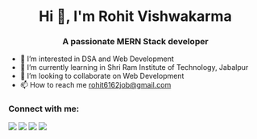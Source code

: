<h1 align="center">Hi 👋, I'm Rohit Vishwakarma</h1>
<h3 align="center">A passionate MERN Stack developer</h3>


- 👀 I’m interested in DSA and Web Development 
- 🌱 I’m currently learning in Shri Ram Institute of Technology, Jabalpur 
- 💞️ I’m looking to collaborate on Web Development 
- 📫 How to reach me rohit6162job@gmail.com

<!---
Rohitvish1221/Rohitvish1221 is a ✨ special ✨ repository because its `README.md` (this file) appears on your GitHub profile.
You can click the Preview link to take a look at your changes.
--->
<h3 align="left">Connect with me:</h3>
<p align="center">
<div> <a href="https://www.linkedin.com/in/rohit-vishwakarma001" target="_blank"><img src="https://img.shields.io/badge/LinkedIn-0077B5?style=for-the-badge&logo=linkedin&logoColor=white" target="_blank"></a>
<a href="https://github.com/Rohitvish1221" target="_blank"><img src="https://img.shields.io/badge/GitHub-100000?style=for-the-badge&logo=github&logoColor=white" target="_blank"></a>  
<a href="https://www.instagram.com/its__rohitv" target="_blank"><img src="https://img.shields.io/badge/Instagram-E4405F?style=for-the-badge&logo=instagram&logoColor=white" target="_blank"></a>
<a href = "mailto:rohit6162job@gmail.com"><img src="https://img.shields.io/badge/-Gmail-%23333?style=for-the-badge&logo=gmail&logoColor=white" target="_blank"></a></p></div>
